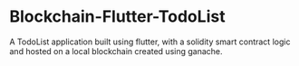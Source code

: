 # Blockchain-Flutter-TodoList
A TodoList application built using flutter, with a solidity smart contract logic and hosted on a local blockchain created using ganache.
